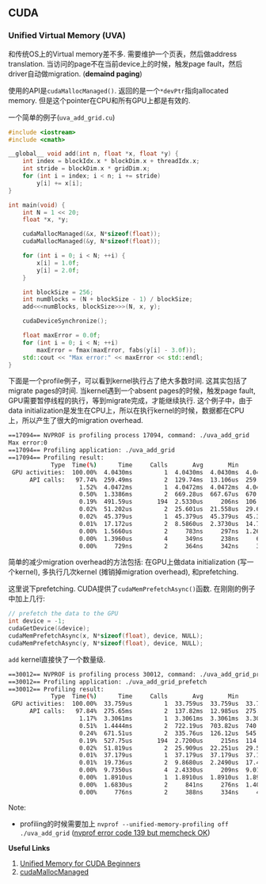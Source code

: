 ## CUDA 



### Unified Virtual Memory (UVA)

和传统OS上的Virtual memory差不多. 需要维护一个页表，然后做address translation. 当访问的page不在当前device上的时候，触发page fault，然后driver自动做migration. (**demaind paging**)

使用的API是`cudaMallocManaged()`. 返回的是一个`*devPtr`指向allocated memory. 但是这个pointer在CPU和所有GPU上都是有效的. 

一个简单的例子(`uva_add_grid.cu`)
```cu
#include <iostream>
#include <cmath>

__global__ void add(int n, float *x, float *y) {
    int index = blockIdx.x * blockDim.x + threadIdx.x;
    int stride = blockDim.x * gridDim.x;
    for (int i = index; i < n; i += stride) 
        y[i] += x[i];
}

int main(void) {
    int N = 1 << 20;
    float *x, *y;

    cudaMallocManaged(&x, N*sizeof(float));
    cudaMallocManaged(&y, N*sizeof(float));

    for (int i = 0; i < N; ++i) {
        x[i] = 1.0f;
        y[i] = 2.0f;
    }

    int blockSize = 256;
    int numBlocks = (N + blockSize - 1) / blockSize;
    add<<<numBlocks, blockSize>>>(N, x, y);

    cudaDeviceSynchronize();

    float maxError = 0.0f;
    for (int i = 0; i < N; ++i) 
        maxError = fmax(maxError, fabs(y[i] - 3.0f));
    std::cout << "Max error:" << maxError << std::endl;
}
```

下面是一个profile例子，可以看到kernel执行占了绝大多数时间. 这其实包括了migrate pages的时间. 当kernel遇到一个absent pages的时候，触发page fault, GPU需要暂停线程的执行，等到migrate完成，才能继续执行. 这个例子中，由于data initialization是发生在CPU上，所以在执行kernel的时候，数据都在CPU上，所以产生了很大的migration overhead. 

```sh
==17094== NVPROF is profiling process 17094, command: ./uva_add_grid
Max error:0
==17094== Profiling application: ./uva_add_grid
==17094== Profiling result:
            Type  Time(%)      Time     Calls       Avg       Min       Max  Name
 GPU activities:  100.00%  4.0430ms         1  4.0430ms  4.0430ms  4.0430ms  add(int, float*, float*)
      API calls:   97.74%  259.49ms         2  129.74ms  13.106us  259.47ms  cudaMallocManaged
                    1.52%  4.0472ms         1  4.0472ms  4.0472ms  4.0472ms  cudaDeviceSynchronize
                    0.50%  1.3386ms         2  669.28us  667.67us  670.90us  cuDeviceTotalMem
                    0.19%  491.59us       194  2.5330us     206ns  106.06us  cuDeviceGetAttribute
                    0.02%  51.202us         2  25.601us  21.558us  29.644us  cuDeviceGetName
                    0.02%  45.379us         1  45.379us  45.379us  45.379us  cudaLaunchKernel
                    0.01%  17.172us         2  8.5860us  2.3730us  14.799us  cuDeviceGetPCIBusId
                    0.00%  1.5660us         2     783ns     297ns  1.2690us  cuDeviceGetCount
                    0.00%  1.3960us         4     349ns     238ns     653ns  cuDeviceGet
                    0.00%     729ns         2     364ns     342ns     387ns  cuDeviceGetUuid
```
简单的减少migration overhead的方法包括: 在GPU上做data initialization (写一个kernel), 多执行几次kernel (摊销掉migration overhead), 和prefetching. 

这里说下prefetching. CUDA提供了`cudaMemPrefetchAsync()`函数. 在刚刚的例子中加上几行:

```cu
// prefetch the data to the GPU
int device = -1;
cudaGetDevice(&device);
cudaMemPrefetchAsync(x, N*sizeof(float), device, NULL);
cudaMemPrefetchAsync(y, N*sizeof(float), device, NULL);
```

`add` kernel直接快了一个数量级. 
```sh
==30012== NVPROF is profiling process 30012, command: ./uva_add_grid_prefetch Max error:0
==30012== Profiling application: ./uva_add_grid_prefetch
==30012== Profiling result:
            Type  Time(%)      Time     Calls       Avg       Min       Max  Name
 GPU activities:  100.00%  33.759us         1  33.759us  33.759us  33.759us  add(int, float*, float*)
      API calls:   97.84%  275.65ms         2  137.82ms  12.985us  275.63ms  cudaMallocManaged
                    1.17%  3.3061ms         1  3.3061ms  3.3061ms  3.3061ms  cudaDeviceSynchronize
                    0.51%  1.4444ms         2  722.19us  703.82us  740.55us  cuDeviceTotalMem
                    0.24%  671.51us         2  335.76us  126.12us  545.39us  cudaMemPrefetchAsync
                    0.19%  527.75us       194  2.7200us     215ns  114.78us  cuDeviceGetAttribute
                    0.02%  51.819us         2  25.909us  22.251us  29.568us  cuDeviceGetName
                    0.01%  37.179us         1  37.179us  37.179us  37.179us  cudaLaunchKernel
                    0.01%  19.736us         2  9.8680us  2.2490us  17.487us  cuDeviceGetPCIBusId
                    0.00%  9.7350us         4  2.4330us     209ns  9.0160us  cuDeviceGet
                    0.00%  1.8910us         1  1.8910us  1.8910us  1.8910us  cudaGetDevice
                    0.00%  1.6830us         2     841ns     276ns  1.4070us  cuDeviceGetCount
                    0.00%     776ns         2     388ns     334ns     442ns  cuDeviceGetUuid
```

Note: 
- profiling的时候需要加上 `nvprof --unified-memory-profiling off ./uva_add_grid` ([nvprof error code 139 but memcheck OK](https://forums.developer.nvidia.com/t/nvprof-error-code-139-but-memcheck-ok/50329/12))

**Useful Links**
1. [Unified Memory for CUDA Beginners](https://developer.nvidia.com/blog/unified-memory-cuda-beginners/)
2. [cudaMallocManaged](https://docs.nvidia.com/cuda/cuda-runtime-api/group__CUDART__HIGHLEVEL.html#group__CUDART__HIGHLEVEL_1gcf6b9b1019e73c5bc2b39b39fe90816e)


